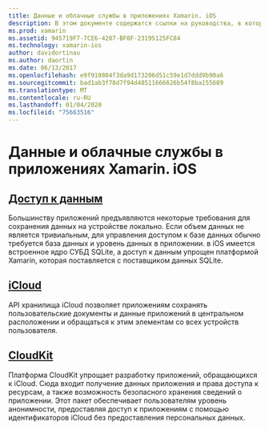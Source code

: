 ```yaml
---
title: Данные и облачные службы в приложениях Xamarin. iOS
description: В этом документе содержатся ссылки на руководства, в которых описывается работа с локальными данными, iCloud и CloudKit в приложении Xamarin. iOS.
ms.prod: xamarin
ms.assetid: 945719F7-7CE6-4207-BF0F-23195125FC84
ms.technology: xamarin-ios
author: davidortinau
ms.author: daortin
ms.date: 06/13/2017
ms.openlocfilehash: e9f910804f3da9d173206d51c59e1d7ddd9b90a6
ms.sourcegitcommit: bad1ab3f78d7f94d48511666626b54f8ba155689
ms.translationtype: MT
ms.contentlocale: ru-RU
ms.lasthandoff: 01/04/2020
ms.locfileid: "75663516"
---
```

# <a name="data-and-cloud-services-in-xamarinios-apps"></a>Данные и облачные службы в приложениях Xamarin. iOS

## <a name="data-accessiosdata-clouddataindexmd"></a>[Доступ к данным](~/ios/data-cloud/data/index.md)

Большинству приложений предъявляются некоторые требования для сохранения данных на устройстве локально. Если объем данных не является тривиальным, для управления доступом к базе данных обычно требуется база данных и уровень данных в приложении. в iOS имеется встроенное ядро СУБД SQLite, а доступ к данным упрощен платформой Xamarin, которая поставляется с поставщиком данных SQLite.

## <a name="icloudiosdata-cloudintroduction-to-icloudmd"></a>[iCloud](~/ios/data-cloud/introduction-to-icloud.md)

API хранилища iCloud позволяет приложениям сохранять пользовательские документы и данные приложений в центральном расположении и обращаться к этим элементам со всех устройств пользователя.

## <a name="cloudkitiosdata-cloudintro-to-cloudkitmd"></a>[CloudKit](~/ios/data-cloud/intro-to-cloudkit.md)

Платформа CloudKit упрощает разработку приложений, обращающихся к iCloud. Сюда входит получение данных приложения и права доступа к ресурсам, а также возможность безопасного хранения сведений о приложении. Этот пакет обеспечивает пользователям уровень анонимности, предоставляя доступ к приложениям с помощью идентификаторов iCloud без предоставления персональных данных.
